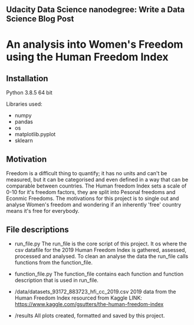 ## Udacity Data Science nanodegree: Write a Data Science Blog Post

# An analysis into Women's Freedom using the Human Freedom Index

## Installation

Python 3.8.5 64 bit

Libraries used:
- numpy
- pandas
- os
- matplotlib.pyplot
- sklearn

## Motivation

Freedom is a difficult thing to quantify; it has no units and can't be measured, but it can be categorised and even defined in a way that can be comparable between countries. The Human freedom Index sets a scale of 0-10 for it's freedom factors, they are split into Pesonal freedoms and Econmic Freedoms. The motivations for this project is to single out and analyse Women's freedom and wondering if an inherently 'free' country means it's free for everybody.  

## File descriptions

- run_file.py
The run_file is the core script of this project. It os where the csv datafile for the 2019 Human Freedom Index is gathered, assessed, processed and analysed. To clean an analyse the data the run_file calls functions from the function_file. 

- function_file.py
The function_file contains each function and function description that is used in run_file. 

- /data/datasets_93172_883723_hfi_cc_2019.csv
2019 data from the Human Freedom Index resourced from Kaggle
LINK: https://www.kaggle.com/gsutters/the-human-freedom-index

- /results
All plots created, formatted and saved by this project.